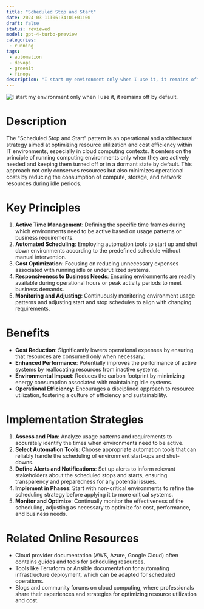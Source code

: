 ```yaml
---
title: "Scheduled Stop and Start"
date: 2024-03-11T06:34:01+01:00
draft: false
status: reviewed
model: gpt-4-turbo-preview
categories: 
 - running
tags: 
 - automation 
 - devops 
 - greenit
 - finops
description: "I start my environment only when I use it, it remains off by default."
---
```


![I start my environment only when I use it, it remains off by default.](/images/scheduled-stop-and-start.webp)

# Description

The "Scheduled Stop and Start" pattern is an operational and architectural strategy aimed at optimizing resource utilization and cost efficiency within IT environments, especially in cloud computing contexts. It centers on the principle of running computing environments only when they are actively needed and keeping them turned off or in a dormant state by default. This approach not only conserves resources but also minimizes operational costs by reducing the consumption of compute, storage, and network resources during idle periods.

# Key Principles

1. **Active Time Management**: Defining the specific time frames during which environments need to be active based on usage patterns or business requirements.
2. **Automated Scheduling**: Employing automation tools to start up and shut down environments according to the predefined schedule without manual intervention.
3. **Cost Optimization**: Focusing on reducing unnecessary expenses associated with running idle or underutilized systems.
4. **Responsiveness to Business Needs**: Ensuring environments are readily available during operational hours or peak activity periods to meet business demands.
5. **Monitoring and Adjusting**: Continuously monitoring environment usage patterns and adjusting start and stop schedules to align with changing requirements.

# Benefits

- **Cost Reduction**: Significantly lowers operational expenses by ensuring that resources are consumed only when necessary.
- **Enhanced Performance**: Potentially improves the performance of active systems by reallocating resources from inactive systems.
- **Environmental Impact**: Reduces the carbon footprint by minimizing energy consumption associated with maintaining idle systems.
- **Operational Efficiency**: Encourages a disciplined approach to resource utilization, fostering a culture of efficiency and sustainability.

# Implementation Strategies

1. **Assess and Plan**: Analyze usage patterns and requirements to accurately identify the times when environments need to be active.
2. **Select Automation Tools**: Choose appropriate automation tools that can reliably handle the scheduling of environment start-ups and shut-downs.
3. **Define Alerts and Notifications**: Set up alerts to inform relevant stakeholders about the scheduled stops and starts, ensuring transparency and preparedness for any potential issues.
4. **Implement in Phases**: Start with non-critical environments to refine the scheduling strategy before applying it to more critical systems.
5. **Monitor and Optimize**: Continually monitor the effectiveness of the scheduling, adjusting as necessary to optimize for cost, performance, and business needs.

# Related Online Resources

- Cloud provider documentation (AWS, Azure, Google Cloud) often contains guides and tools for scheduling resources.
- Tools like Terraform or Ansible documentation for automating infrastructure deployment, which can be adapted for scheduled operations.
- Blogs and community forums on cloud computing, where professionals share their experiences and strategies for optimizing resource utilization and cost.
